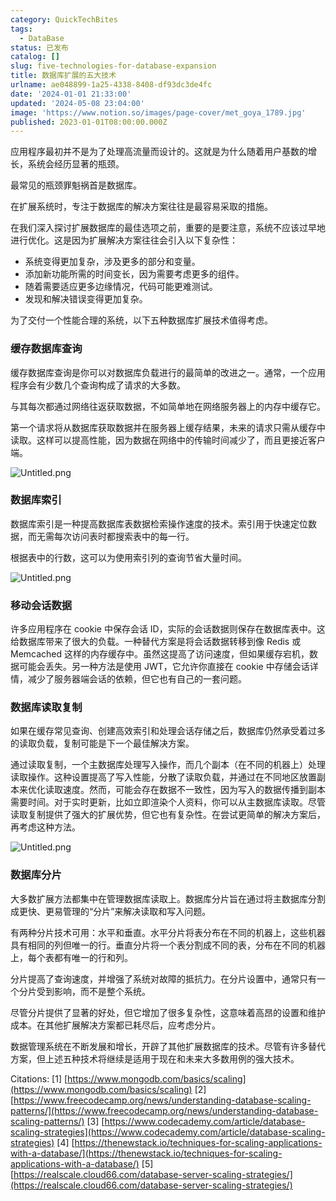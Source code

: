```yaml
---
category: QuickTechBites
tags:
  - DataBase
status: 已发布
catalog: []
slug: five-technologies-for-database-expansion
title: 数据库扩展的五大技术
urlname: ae048899-1a25-4338-8408-df93dc3de4fc
date: '2024-01-01 21:33:00'
updated: '2024-05-08 23:04:00'
image: 'https://www.notion.so/images/page-cover/met_goya_1789.jpg'
published: 2023-01-01T08:00:00.000Z
---
```


应用程序最初并不是为了处理高流量而设计的。这就是为什么随着用户基数的增长，系统会经历显著的瓶颈。


最常见的瓶颈罪魁祸首是数据库。


在扩展系统时，专注于数据库的解决方案往往是最容易采取的措施。


在我们深入探讨扩展数据库的最佳选项之前，重要的是要注意，系统不应该过早地进行优化。这是因为扩展解决方案往往会引入以下复杂性：

- 系统变得更加复杂，涉及更多的部分和变量。
- 添加新功能所需的时间变长，因为需要考虑更多的组件。
- 随着需要适应更多边缘情况，代码可能更难测试。
- 发现和解决错误变得更加复杂。

为了交付一个性能合理的系统，以下五种数据库扩展技术值得考虑。


### **缓存数据库查询**


缓存数据库查询是你可以对数据库负载进行的最简单的改进之一。通常，一个应用程序会有少数几个查询构成了请求的大多数。


与其每次都通过网络往返获取数据，不如简单地在网络服务器上的内存中缓存它。


第一个请求将从数据库获取数据并在服务器上缓存结果，未来的请求只需从缓存中读取。这样可以提高性能，因为数据在网络中的传输时间减少了，而且更接近客户端。


![Untitled.png](https://prod-files-secure.s3.us-west-2.amazonaws.com/5d24fe63-e567-4804-86f9-9fdc62e13082/90ccd300-8cb4-4392-a93f-76f7d0b7f352/Untitled.png?X-Amz-Algorithm=AWS4-HMAC-SHA256&X-Amz-Content-Sha256=UNSIGNED-PAYLOAD&X-Amz-Credential=ASIAZI2LB466VRACE25B%2F20250315%2Fus-west-2%2Fs3%2Faws4_request&X-Amz-Date=20250315T053632Z&X-Amz-Expires=3600&X-Amz-Security-Token=IQoJb3JpZ2luX2VjELX%2F%2F%2F%2F%2F%2F%2F%2F%2F%2FwEaCXVzLXdlc3QtMiJIMEYCIQDnrYKWA4vlnkTtM0ALAgLDFB7JwNk6cMkqOZyKaBTIzwIhALSskqlFKGm0z4kdzTC8%2BKA1bWeoAnT5%2BVSZh5v5fH63KogECP7%2F%2F%2F%2F%2F%2F%2F%2F%2F%2FwEQABoMNjM3NDIzMTgzODA1IgwmQOcMuv4C03W0JRIq3AM%2BfAN3AgeczmjC9rD8rsdE23la%2BRspjtMNkUWEonJShS1L%2FPgZgIDBLVuL%2FE%2B9PK%2FKMWUI3YbesZRmDaKgRHEIwoiMqKZyKMi8Io%2F491BrExFIea6ZThp39TO7WH6jBX5tBO%2BXiMQir1bQWztlLa%2B5hHZwjXrNA5sEz35Rsk65Iug0UeBEM0TvxsjPp51mXG2x%2BTML4yGtY1gHYtLX9UMELDy5gAmlhs4Mj%2Flta0YDdJ1yKNem9wYo2vl9O8xCP5YfoG96n7nsPpVuP1mRBJK9ISbjDfevRhmlKzXvIx83tIbxrhXn0Igtsgfd8YcwH%2BltaeJcfUxLa6sVNJ%2FSRbhCIgl%2BF2cCaEx4pj4ErVAjLUuk%2Boh4qdIaVIptuxJfAfDYsLPVEivb92mJYr7Act1%2Bw%2F9aXQjMfmxpmppOui0MsAWGG27zoOQX6wpXoBCays8%2FntnXZPTR2W1WV6HH0Uf8a4ROh3YALDtl%2F%2FzB0gg3BLKsDnG8rQ69sHtL8%2BvUZApyKBS5cihCtEyOf8VGug%2BBiJ7QD9D8t%2F1IbgyCQUOujCVz4e8rwr6ILt5sNna9afUI3SwCWc%2F%2FSa6W89i%2B66SPyJKS8ETq07V394JXFFj6FRzTzmVB2%2Bx6sr6YaTDIhdS%2BBjqkAbkXU%2Fdlunpn3A7Xfu%2BtlirqTFJ%2FpsDR%2BxayQDPcYFzjIxAlN5d9s7%2BB6ryzyZbFWNAxsh9yWfLQtX%2BtuTuWTo3gAwG41d3%2FhnxJPecIA33hkoxcCQz2%2BByCmjF%2B4DSulf6NTV5t3%2Bw1ViemyZoXbWYjRVHHLpqOL5KCt0m6YYwd6kzw8PQ%2Frv0XGcMM0K%2B0sRGV%2BRCFlbZbXfwOv6puTT0dyJnr&X-Amz-Signature=7e9bbb7421632d5bb7d20970d376479f6f33ded4087735b207a1982b515318c5&X-Amz-SignedHeaders=host&x-id=GetObject)


### **数据库索引**


数据库索引是一种提高数据库表数据检索操作速度的技术。索引用于快速定位数据，而无需每次访问表时都搜索表中的每一行。


根据表中的行数，这可以为使用索引列的查询节省大量时间。


![Untitled.png](https://prod-files-secure.s3.us-west-2.amazonaws.com/5d24fe63-e567-4804-86f9-9fdc62e13082/d4109739-24f9-4adf-abd6-8eec0d12f3c8/Untitled.png?X-Amz-Algorithm=AWS4-HMAC-SHA256&X-Amz-Content-Sha256=UNSIGNED-PAYLOAD&X-Amz-Credential=ASIAZI2LB466VRACE25B%2F20250315%2Fus-west-2%2Fs3%2Faws4_request&X-Amz-Date=20250315T053632Z&X-Amz-Expires=3600&X-Amz-Security-Token=IQoJb3JpZ2luX2VjELX%2F%2F%2F%2F%2F%2F%2F%2F%2F%2FwEaCXVzLXdlc3QtMiJIMEYCIQDnrYKWA4vlnkTtM0ALAgLDFB7JwNk6cMkqOZyKaBTIzwIhALSskqlFKGm0z4kdzTC8%2BKA1bWeoAnT5%2BVSZh5v5fH63KogECP7%2F%2F%2F%2F%2F%2F%2F%2F%2F%2FwEQABoMNjM3NDIzMTgzODA1IgwmQOcMuv4C03W0JRIq3AM%2BfAN3AgeczmjC9rD8rsdE23la%2BRspjtMNkUWEonJShS1L%2FPgZgIDBLVuL%2FE%2B9PK%2FKMWUI3YbesZRmDaKgRHEIwoiMqKZyKMi8Io%2F491BrExFIea6ZThp39TO7WH6jBX5tBO%2BXiMQir1bQWztlLa%2B5hHZwjXrNA5sEz35Rsk65Iug0UeBEM0TvxsjPp51mXG2x%2BTML4yGtY1gHYtLX9UMELDy5gAmlhs4Mj%2Flta0YDdJ1yKNem9wYo2vl9O8xCP5YfoG96n7nsPpVuP1mRBJK9ISbjDfevRhmlKzXvIx83tIbxrhXn0Igtsgfd8YcwH%2BltaeJcfUxLa6sVNJ%2FSRbhCIgl%2BF2cCaEx4pj4ErVAjLUuk%2Boh4qdIaVIptuxJfAfDYsLPVEivb92mJYr7Act1%2Bw%2F9aXQjMfmxpmppOui0MsAWGG27zoOQX6wpXoBCays8%2FntnXZPTR2W1WV6HH0Uf8a4ROh3YALDtl%2F%2FzB0gg3BLKsDnG8rQ69sHtL8%2BvUZApyKBS5cihCtEyOf8VGug%2BBiJ7QD9D8t%2F1IbgyCQUOujCVz4e8rwr6ILt5sNna9afUI3SwCWc%2F%2FSa6W89i%2B66SPyJKS8ETq07V394JXFFj6FRzTzmVB2%2Bx6sr6YaTDIhdS%2BBjqkAbkXU%2Fdlunpn3A7Xfu%2BtlirqTFJ%2FpsDR%2BxayQDPcYFzjIxAlN5d9s7%2BB6ryzyZbFWNAxsh9yWfLQtX%2BtuTuWTo3gAwG41d3%2FhnxJPecIA33hkoxcCQz2%2BByCmjF%2B4DSulf6NTV5t3%2Bw1ViemyZoXbWYjRVHHLpqOL5KCt0m6YYwd6kzw8PQ%2Frv0XGcMM0K%2B0sRGV%2BRCFlbZbXfwOv6puTT0dyJnr&X-Amz-Signature=03a99ed1edf70ccbbf911faf304d65cdc438c0e9ea25935c8714ec02ac05c588&X-Amz-SignedHeaders=host&x-id=GetObject)


### **移动会话数据**


许多应用程序在 cookie 中保存会话 ID，实际的会话数据则保存在数据库表中。这给数据库带来了很大的负载。一种替代方案是将会话数据转移到像 Redis 或 Memcached 这样的内存缓存中。虽然这提高了访问速度，但如果缓存宕机，数据可能会丢失。另一种方法是使用 JWT，它允许你直接在 cookie 中存储会话详情，减少了服务器端会话的依赖，但它也有自己的一套问题。


### **数据库读取复制**


如果在缓存常见查询、创建高效索引和处理会话存储之后，数据库仍然承受着过多的读取负载，复制可能是下一个最佳解决方案。


通过读取复制，一个主数据库处理写入操作，而几个副本（在不同的机器上）处理读取操作。这种设置提高了写入性能，分散了读取负载，并通过在不同地区放置副本来优化读取速度。然而，可能会存在数据不一致性，因为写入的数据传播到副本需要时间。对于实时更新，比如立即渲染个人资料，你可以从主数据库读取。尽管读取复制提供了强大的扩展优势，但它也有复杂性。在尝试更简单的解决方案后，再考虑这种方法。


![Untitled.png](https://prod-files-secure.s3.us-west-2.amazonaws.com/5d24fe63-e567-4804-86f9-9fdc62e13082/24928cbe-8502-42c3-8c51-57b72171cc67/Untitled.png?X-Amz-Algorithm=AWS4-HMAC-SHA256&X-Amz-Content-Sha256=UNSIGNED-PAYLOAD&X-Amz-Credential=ASIAZI2LB466VRACE25B%2F20250315%2Fus-west-2%2Fs3%2Faws4_request&X-Amz-Date=20250315T053632Z&X-Amz-Expires=3600&X-Amz-Security-Token=IQoJb3JpZ2luX2VjELX%2F%2F%2F%2F%2F%2F%2F%2F%2F%2FwEaCXVzLXdlc3QtMiJIMEYCIQDnrYKWA4vlnkTtM0ALAgLDFB7JwNk6cMkqOZyKaBTIzwIhALSskqlFKGm0z4kdzTC8%2BKA1bWeoAnT5%2BVSZh5v5fH63KogECP7%2F%2F%2F%2F%2F%2F%2F%2F%2F%2FwEQABoMNjM3NDIzMTgzODA1IgwmQOcMuv4C03W0JRIq3AM%2BfAN3AgeczmjC9rD8rsdE23la%2BRspjtMNkUWEonJShS1L%2FPgZgIDBLVuL%2FE%2B9PK%2FKMWUI3YbesZRmDaKgRHEIwoiMqKZyKMi8Io%2F491BrExFIea6ZThp39TO7WH6jBX5tBO%2BXiMQir1bQWztlLa%2B5hHZwjXrNA5sEz35Rsk65Iug0UeBEM0TvxsjPp51mXG2x%2BTML4yGtY1gHYtLX9UMELDy5gAmlhs4Mj%2Flta0YDdJ1yKNem9wYo2vl9O8xCP5YfoG96n7nsPpVuP1mRBJK9ISbjDfevRhmlKzXvIx83tIbxrhXn0Igtsgfd8YcwH%2BltaeJcfUxLa6sVNJ%2FSRbhCIgl%2BF2cCaEx4pj4ErVAjLUuk%2Boh4qdIaVIptuxJfAfDYsLPVEivb92mJYr7Act1%2Bw%2F9aXQjMfmxpmppOui0MsAWGG27zoOQX6wpXoBCays8%2FntnXZPTR2W1WV6HH0Uf8a4ROh3YALDtl%2F%2FzB0gg3BLKsDnG8rQ69sHtL8%2BvUZApyKBS5cihCtEyOf8VGug%2BBiJ7QD9D8t%2F1IbgyCQUOujCVz4e8rwr6ILt5sNna9afUI3SwCWc%2F%2FSa6W89i%2B66SPyJKS8ETq07V394JXFFj6FRzTzmVB2%2Bx6sr6YaTDIhdS%2BBjqkAbkXU%2Fdlunpn3A7Xfu%2BtlirqTFJ%2FpsDR%2BxayQDPcYFzjIxAlN5d9s7%2BB6ryzyZbFWNAxsh9yWfLQtX%2BtuTuWTo3gAwG41d3%2FhnxJPecIA33hkoxcCQz2%2BByCmjF%2B4DSulf6NTV5t3%2Bw1ViemyZoXbWYjRVHHLpqOL5KCt0m6YYwd6kzw8PQ%2Frv0XGcMM0K%2B0sRGV%2BRCFlbZbXfwOv6puTT0dyJnr&X-Amz-Signature=7355ccfd0375ac8c95f442b9439d6c209416de45114eb84f07d34d3c073ed84d&X-Amz-SignedHeaders=host&x-id=GetObject)


### **数据库分片**


大多数扩展方法都集中在管理数据库读取上。数据库分片旨在通过将主数据库分割成更快、更易管理的“分片”来解决读取和写入问题。


有两种分片技术可用：水平和垂直。水平分片将表分布在不同的机器上，这些机器具有相同的列但唯一的行。垂直分片将一个表分割成不同的表，分布在不同的机器上，每个表都有唯一的行和列。


分片提高了查询速度，并增强了系统对故障的抵抗力。在分片设置中，通常只有一个分片受到影响，而不是整个系统。


尽管分片提供了显著的好处，但它增加了很多复杂性，这意味着高昂的设置和维护成本。在其他扩展解决方案都已耗尽后，应考虑分片。


数据管理系统在不断发展和增长，开辟了其他扩展数据库的技术。尽管有许多替代方案，但上述五种技术将继续是适用于现在和未来大多数用例的强大技术。


Citations:
[1] [https://www.mongodb.com/basics/scaling](https://www.mongodb.com/basics/scaling)
[2] [https://www.freecodecamp.org/news/understanding-database-scaling-patterns/](https://www.freecodecamp.org/news/understanding-database-scaling-patterns/)
[3] [https://www.codecademy.com/article/database-scaling-strategies](https://www.codecademy.com/article/database-scaling-strategies)
[4] [https://thenewstack.io/techniques-for-scaling-applications-with-a-database/](https://thenewstack.io/techniques-for-scaling-applications-with-a-database/)
[5] [https://realscale.cloud66.com/database-server-scaling-strategies/](https://realscale.cloud66.com/database-server-scaling-strategies/)

